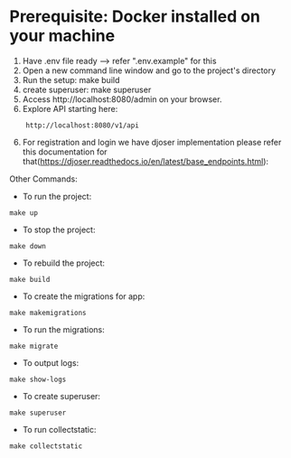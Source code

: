 # Prerequisite: Docker installed on your machine
1. Have .env file ready --> refer ".env.example" for this
2. Open a new command line window and go to the project's directory
3. Run the setup: make build
4. create superuser: make superuser
4. Access http://localhost:8080/admin on your browser.
5. Explore API starting here:
```
    http://localhost:8080/v1/api 
```
6. For registration and login we have djoser implementation please refer this documentation for that(https://djoser.readthedocs.io/en/latest/base_endpoints.html):


Other Commands:
- To run the project:
```
make up
```
- To stop the project:
```
make down
```
- To rebuild the project: 
```
make build
```
- To create the migrations for app: 
```
make makemigrations
```
- To run the migrations:
```
make migrate
```
- To output logs:
```
make show-logs
```
- To create superuser:
```
make superuser
```
- To run collectstatic:
```
make collectstatic
```
